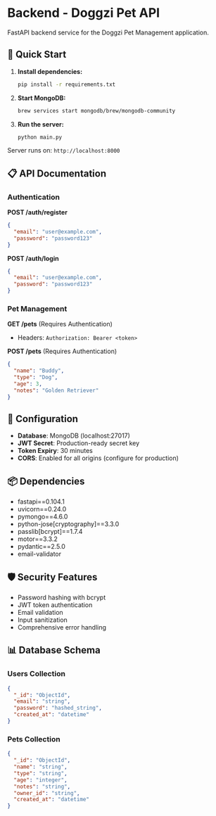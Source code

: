 # Backend - Doggzi Pet API

FastAPI backend service for the Doggzi Pet Management application.

## 🚀 Quick Start

1. **Install dependencies:**
   ```bash
   pip install -r requirements.txt
   ```

2. **Start MongoDB:**
   ```bash
   brew services start mongodb/brew/mongodb-community
   ```

3. **Run the server:**
   ```bash
   python main.py
   ```

Server runs on: `http://localhost:8000`

## 📋 API Documentation

### Authentication

**POST /auth/register**
```json
{
  "email": "user@example.com",
  "password": "password123"
}
```

**POST /auth/login**
```json
{
  "email": "user@example.com", 
  "password": "password123"
}
```

### Pet Management

**GET /pets** (Requires Authentication)
- Headers: `Authorization: Bearer <token>`

**POST /pets** (Requires Authentication)
```json
{
  "name": "Buddy",
  "type": "Dog", 
  "age": 3,
  "notes": "Golden Retriever"
}
```

## 🔧 Configuration

- **Database**: MongoDB (localhost:27017)
- **JWT Secret**: Production-ready secret key
- **Token Expiry**: 30 minutes
- **CORS**: Enabled for all origins (configure for production)

## 📦 Dependencies

- fastapi==0.104.1
- uvicorn==0.24.0
- pymongo==4.6.0
- python-jose[cryptography]==3.3.0
- passlib[bcrypt]==1.7.4
- motor==3.3.2
- pydantic==2.5.0
- email-validator

## 🛡️ Security Features

- Password hashing with bcrypt
- JWT token authentication
- Email validation
- Input sanitization
- Comprehensive error handling

## 📊 Database Schema

### Users Collection
```json
{
  "_id": "ObjectId",
  "email": "string",
  "password": "hashed_string",
  "created_at": "datetime"
}
```

### Pets Collection
```json
{
  "_id": "ObjectId",
  "name": "string",
  "type": "string", 
  "age": "integer",
  "notes": "string",
  "owner_id": "string",
  "created_at": "datetime"
}
```
